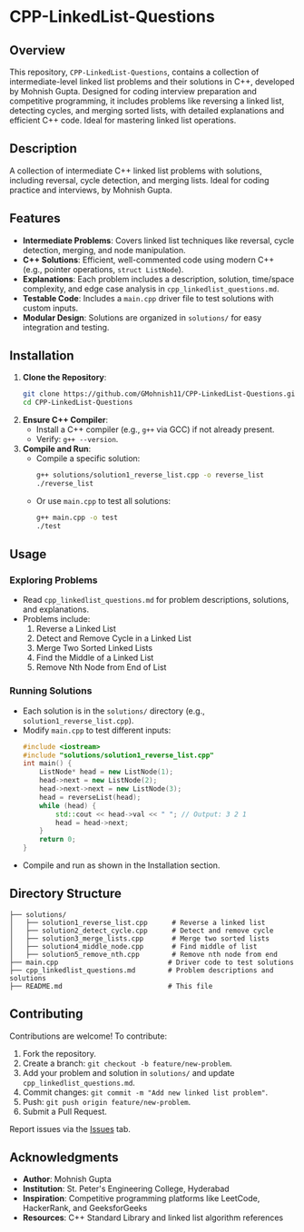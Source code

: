 # CPP-LinkedList-Questions

## Overview
This repository, `CPP-LinkedList-Questions`, contains a collection of intermediate-level linked list problems and their solutions in C++, developed by Mohnish Gupta. Designed for coding interview preparation and competitive programming, it includes problems like reversing a linked list, detecting cycles, and merging sorted lists, with detailed explanations and efficient C++ code. Ideal for mastering linked list operations.

## Description
A collection of intermediate C++ linked list problems with solutions, including reversal, cycle detection, and merging lists. Ideal for coding practice and interviews, by Mohnish Gupta.

## Features
- **Intermediate Problems**: Covers linked list techniques like reversal, cycle detection, merging, and node manipulation.
- **C++ Solutions**: Efficient, well-commented code using modern C++ (e.g., pointer operations, `struct ListNode`).
- **Explanations**: Each problem includes a description, solution, time/space complexity, and edge case analysis in `cpp_linkedlist_questions.md`.
- **Testable Code**: Includes a `main.cpp` driver file to test solutions with custom inputs.
- **Modular Design**: Solutions are organized in `solutions/` for easy integration and testing.

## Installation
1. **Clone the Repository**:
   ```bash
   git clone https://github.com/GMohnish11/CPP-LinkedList-Questions.git
   cd CPP-LinkedList-Questions
   ```
2. **Ensure C++ Compiler**:
   - Install a C++ compiler (e.g., `g++` via GCC) if not already present.
   - Verify: `g++ --version`.
3. **Compile and Run**:
   - Compile a specific solution:
     ```bash
     g++ solutions/solution1_reverse_list.cpp -o reverse_list
     ./reverse_list
     ```
   - Or use `main.cpp` to test all solutions:
     ```bash
     g++ main.cpp -o test
     ./test
     ```

## Usage
### Exploring Problems
- Read `cpp_linkedlist_questions.md` for problem descriptions, solutions, and explanations.
- Problems include:
  1. Reverse a Linked List
  2. Detect and Remove Cycle in a Linked List
  3. Merge Two Sorted Linked Lists
  4. Find the Middle of a Linked List
  5. Remove Nth Node from End of List

### Running Solutions
- Each solution is in the `solutions/` directory (e.g., `solution1_reverse_list.cpp`).
- Modify `main.cpp` to test different inputs:
  ```cpp
  #include <iostream>
  #include "solutions/solution1_reverse_list.cpp"
  int main() {
      ListNode* head = new ListNode(1);
      head->next = new ListNode(2);
      head->next->next = new ListNode(3);
      head = reverseList(head);
      while (head) {
          std::cout << head->val << " "; // Output: 3 2 1
          head = head->next;
      }
      return 0;
  }
  ```
- Compile and run as shown in the Installation section.

## Directory Structure
```
├── solutions/
│   ├── solution1_reverse_list.cpp      # Reverse a linked list
│   ├── solution2_detect_cycle.cpp      # Detect and remove cycle
│   ├── solution3_merge_lists.cpp       # Merge two sorted lists
│   ├── solution4_middle_node.cpp       # Find middle of list
│   ├── solution5_remove_nth.cpp        # Remove nth node from end
├── main.cpp                           # Driver code to test solutions
├── cpp_linkedlist_questions.md        # Problem descriptions and solutions
├── README.md                          # This file
```

## Contributing
Contributions are welcome! To contribute:
1. Fork the repository.
2. Create a branch: `git checkout -b feature/new-problem`.
3. Add your problem and solution in `solutions/` and update `cpp_linkedlist_questions.md`.
4. Commit changes: `git commit -m "Add new linked list problem"`.
5. Push: `git push origin feature/new-problem`.
6. Submit a Pull Request.

Report issues via the [Issues](https://github.com/GMohnish11/CPP-LinkedList-Questions/issues) tab.

## Acknowledgments
- **Author**: Mohnish Gupta
- **Institution**: St. Peter's Engineering College, Hyderabad
- **Inspiration**: Competitive programming platforms like LeetCode, HackerRank, and GeeksforGeeks
- **Resources**: C++ Standard Library and linked list algorithm references